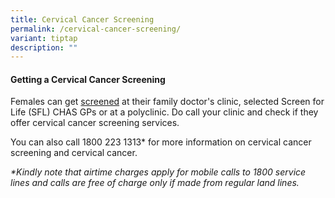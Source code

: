 ```yaml
---
title: Cervical Cancer Screening
permalink: /cervical-cancer-screening/
variant: tiptap
description: ""
---
```

<h4>Getting a Cervical Cancer Screening</h4>
<p>Females can get <a href="https://www.singaporecancersociety.org.sg/get-screened/cervical-cancer/pap-test.html" rel="noopener noreferrer nofollow" target="_blank">screened</a> at
their family doctor's clinic, selected Screen for Life (SFL) CHAS GPs or
at a polyclinic. Do call your clinic and check if they offer cervical cancer
screening services.</p>
<p>You can also call 1800 223 1313* for more information on cervical cancer
screening and cervical cancer.</p>
<p><em>*Kindly note that airtime charges apply for mobile calls to 1800 service lines and calls are free of charge only if made from regular land lines.</em>
</p>